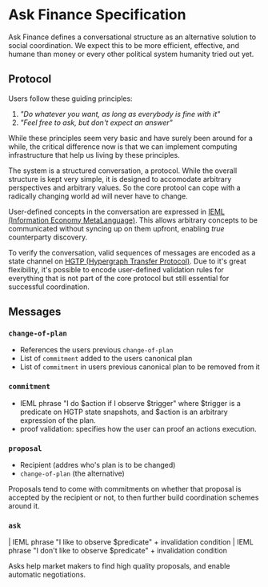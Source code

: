 # Ask Finance Specification

Ask Finance defines a conversational structure as an alternative solution to social coordination. We expect this to be more efficient, effective, and humane than money or every other political system humanity tried out yet.

## Protocol

Users follow these guiding principles:

1. _"Do whatever you want, as long as everybody is fine with it"_
2. _"Feel free to ask, but don't expect an answer"_

While these principles seem very basic and have surely been around for a while, the critical difference now is that we can implement computing infrastructure that help us living by these principles.

The system is a structured conversation, a protocol. While the overall structure is kept very simple, it is designed to accomodate arbitrary perspectives and arbitrary values. So the core protool can cope with a radically changing world ad will never have to change.

User-defined concepts in the conversation are expressed in [IEML (Information Economy MetaLanguage)](https://intlekt.io/ieml). This allows arbitrary concepts to be communicated without syncing up on them upfront, enabling _true_ counterparty discovery.

To verify the conversation, valid sequences of messages are encoded as a state channel on [HGTP (Hypergraph Transfer Protocol)](https://docs.constellationnetwork.io/core-concepts/). Due to it's great flexibility, it's possible to encode user-defined validation rules for everything that is not part of the core protocol but still essential for successful coordination.

## Messages

### `change-of-plan`

- References the users previous `change-of-plan`
- List of `commitment` added to the users canonical plan
- List of `commitment` in users previous canonical plan to be removed from it

### `commitment`

- IEML phrase "I do $action if I observe $trigger"
where $trigger is a predicate on HGTP state snapshots,
and $action is an arbitrary expression of the plan.
- proof validation: specifies how the user can proof an actions execution.

### `proposal`

- Recipient (addres who's plan is to be changed)
- `change-of-plan` (the alternative)

Proposals tend to come with commitments on whether that proposal is accepted by the recipient or not, to then further build coordination schemes around it.

### `ask`

| IEML phrase "I like to observe $predicate" + invalidation condition
| IEML phrase "I don't like to observe $predicate" + invalidation condition

Asks help market makers to find high quality proposals, and enable automatic negotiations.
